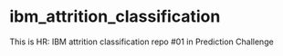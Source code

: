 # ibm_attrition_classification
This is HR: IBM attrition classification repo #01 in Prediction Challenge

